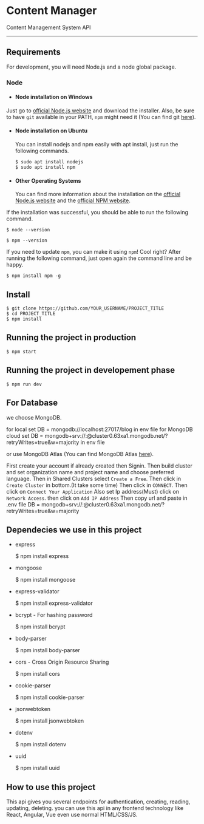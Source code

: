 # Content Manager

Content Management System API

---
## Requirements

For development, you will need Node.js and a node global package.

### Node
- #### Node installation on Windows

Just go to [official Node.js website](https://nodejs.org/) and download the installer.
Also, be sure to have `git` available in your PATH, `npm` might need it (You can find git [here](https://git-scm.com/)).

- #### Node installation on Ubuntu

  You can install nodejs and npm easily with apt install, just run the following commands.

      $ sudo apt install nodejs
      $ sudo apt install npm

- #### Other Operating Systems
  You can find more information about the installation on the [official Node.js website](https://nodejs.org/) and the [official NPM website](https://npmjs.org/).

If the installation was successful, you should be able to run the following command.

    $ node --version

    $ npm --version

If you need to update `npm`, you can make it using `npm`! Cool right? After running the following command, just open again the command line and be happy.

    $ npm install npm -g


## Install

    $ git clone https://github.com/YOUR_USERNAME/PROJECT_TITLE
    $ cd PROJECT_TITLE
    $ npm install

## Running the project in production

    $ npm start

## Running the project in developement phase

    $ npm run dev


## For Database

we choose MongoDB.

for local set DB = mongodb://localhost:27017/blog in env file
for MongoDB cloud set DB = mongodb+srv://<username>:<password>@cluster0.63xa1.mongodb.net/<dbname>?retryWrites=true&w=majority in env file

or use MongoDB Atlas
(You can find MongoDB Atlas [here](https://www.mongodb.com/try)).

First create your account if already created then Signin.
Then build cluster and set organization name and project name and choose preferred language.
Then in Shared Clusters select `Create a Free`.
Then click in `Create Cluster` in bottom.(It take some time)
Then click in `CONNECT`.
Then click on `Connect Your Application`
Also set Ip address(Must)
    click on `Network Access`.
    then click on `Add IP Address`
Then copy url and paste in .env file
    DB = mongodb+srv://<username>:<password>@cluster0.63xa1.mongodb.net/<dbname>?retryWrites=true&w=majority
 
## Dependecies we use in this project
   * express 
   
     $ npm install express
     
   * mongoose
   
     $ npm install mongoose
     
   * express-validator
   
     $ npm install express-validator
     
   * bcrypt - For hashing password
   
     $ npm install bcrypt
     
   * body-parser
   
     $ npm install body-parser
     
   * cors - Cross Origin Resource Sharing
   
     $ npm install cors
     
   * cookie-parser
   
     $ npm install cookie-parser
     
   * jsonwebtoken
   
     $ npm install jsonwebtoken
     
   * dotenv
   
     $ npm install dotenv 
     
   * uuid
   
     $ npm install uuid

## How to use this project
This api gives you several endpoints for authentication, creating, reading, updating, deleting.
you can use this api in any frontend technology like React, Angular, Vue even use normal HTML/CSS/JS.
